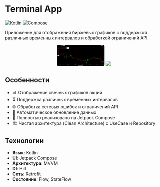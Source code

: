# Terminal App

[![Kotlin](https://img.shields.io/badge/Kotlin-2.1.10-blue.svg)](https://kotlinlang.org)
[![Compose](https://img.shields.io/badge/Jetpack%20Compose-1.5.0-brightgreen)](https://developer.android.com/jetpack/compose)

Приложение для отображения биржевых графиков с поддержкой различных временных интервалов и обработкой ограничений API.

<p align="center">
  <img src="screenshots/main_screen.png" width="30%">
  <img src="screenshots/error_state.png" width="30%">
</p>

## Особенности

- 📊 Отображение свечных графиков акций
- ⏳ Поддержка различных временных интервалов
- 🌐 Обработка сетевых ошибок и ограничений API
- 🔄 Автоматическое обновление данных
- 🎨 Полностью реализовано на Jetpack Compose
- 🏗 Чистая архитектура (Clean Architecture) с UseCase и Repository

## Технологии

- **Язык**: Kotlin
- **UI**: Jetpack Compose
- **Архитектура**: MVVM
- **DI**: Hilt
- **Сеть**: Retrofit
- **Состояние**: Flow, StateFlow

